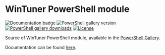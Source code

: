 ﻿# WinTuner PowerShell module

[![Documentation badge](https://img.shields.io/badge/Show_Documentation-darkblue?style=for-the-badge)](https://wintuner.app/)
[![PowerShell gallery version][badge_powershell]][link_powershell]
[![PowerShell gallery downloads][badge_powershell_downloads]][link_powershell]
[![License][badge_license]][link_license]

Source of WinTuner PowerShell module, available in the [PowerShell Gallery][link_powershell].

Documentation can be found [here](https://wintuner.app/docs/category/wintuner-powershell).

[badge_license]: https://img.shields.io/github/license/svrooij/WingetIntune?style=for-the-badge
[link_license]: https://github.com/svrooij/WingetIntune/blob/main/LICENSE.txt
[badge_powershell]: https://img.shields.io/powershellgallery/v/WinTuner?style=for-the-badge&logo=powershell&logoColor=white
[badge_powershell_downloads]: https://img.shields.io/powershellgallery/dt/WinTuner?style=for-the-badge&logo=powershell&logoColor=white
[link_powershell]: https://www.powershellgallery.com/packages/WinTuner/
